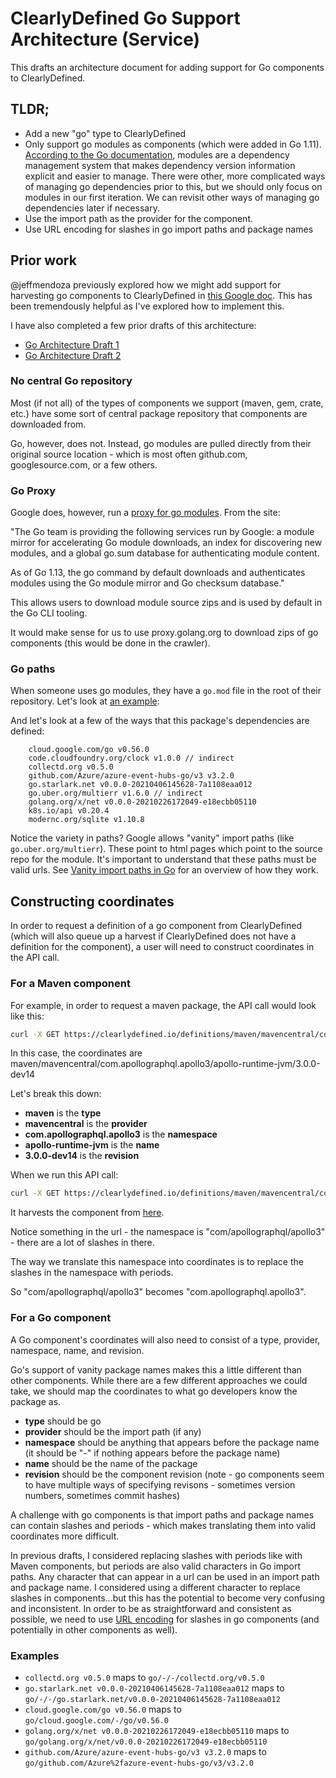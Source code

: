 # ClearlyDefined Go Support Architecture (Service)

This drafts an architecture document for adding support for Go components to ClearlyDefined.

## TLDR;

* Add a new "go" type to ClearlyDefined
* Only support go modules as components (which were added in Go 1.11). [According to the Go documentation](https://blog.golang.org/using-go-modules), modules are a dependency management system that makes dependency version information explicit and easier to manage. There were other, more complicated ways of managing go dependencies prior to this, but we should only focus on modules in our first iteration. We can revisit other ways of managing go dependencies later if necessary.
* Use the import path as the provider for the component. 
* Use URL encoding for slashes in go import paths and package names

## Prior work

@jeffmendoza previously explored how we might add support for harvesting go components to ClearlyDefined in [this Google doc](https://docs.google.com/document/d/1T2WQ_yy3k8XIHw8oMPxz9mG4ys-SVmZ65CnJLhI2geA/edit#heading=h.gjdgxs). This has been tremendously helpful as I've explored how to implement this.

I have also completed a few prior drafts of this architecture:

* [Go Architecture Draft 1](https://github.com/clearlydefined/service/pull/862)
* [Go Architecture Draft 2](https://github.com/clearlydefined/service/pull/864)

### No central Go repository

Most (if not all) of the types of components we support (maven, gem, crate, etc.) have some sort of central package repository that components are downloaded from.

Go, however, does not. Instead, go modules are pulled directly from their original source location - which is most often github.com, googlesource.com, or a few others.

### Go Proxy

Google does, however, run a [proxy for go modules](https://proxy.golang.org/). From the site:

"The Go team is providing the following services run by Google: a module mirror for accelerating Go module downloads, an index for discovering new modules, and a global go.sum database for authenticating module content.

As of Go 1.13, the go command by default downloads and authenticates modules using the Go module mirror and Go checksum database."

This allows users to download module source zips and is used by default in the Go CLI tooling.

It would make sense for us to use proxy.golang.org to download zips of go components (this would be done in the crawler).

### Go paths

When someone uses go modules, they have a `go.mod` file in the root of their repository. Let's look at [an example](https://github.com/influxdata/telegraf/blob/v1.19.1/go.mod):

And let's look at a few of the ways that this package's dependencies are defined:

```
	cloud.google.com/go v0.56.0
	code.cloudfoundry.org/clock v1.0.0 // indirect
	collectd.org v0.5.0
	github.com/Azure/azure-event-hubs-go/v3 v3.2.0
	go.starlark.net v0.0.0-20210406145628-7a1108eaa012
	go.uber.org/multierr v1.6.0 // indirect
	golang.org/x/net v0.0.0-20210226172049-e18ecbb05110
	k8s.io/api v0.20.4
	modernc.org/sqlite v1.10.8
```

Notice the variety in paths? Google allows "vanity" import paths (like `go.uber.org/multierr`). These point to html pages which point to the source repo for the module. It's important to understand that these paths must be valid urls. See [Vanity import paths in Go](https://sagikazarmark.hu/blog/vanity-import-paths-in-go/) for an overview of how they work.

## Constructing coordinates

In order to request a definition of a go component from ClearlyDefined (which will also queue up a harvest if ClearlyDefined does not have a definition for the component), a user will need to construct coordinates in the API call.

### For a Maven component

For example, in order to request a maven package, the API call would look like this:

```bash
curl -X GET https://clearlydefined.io/definitions/maven/mavencentral/com.apollographql.apollo3/apollo-runtime-jvm/3.0.0-dev14" -H "accept: */*"
```

In this case, the coordinates are maven/mavencentral/com.apollographql.apollo3/apollo-runtime-jvm/3.0.0-dev14

Let's break this down:
* **maven** is the **type** 
* **mavencentral** is the **provider**
* **com.apollographql.apollo3** is the **namespace**
* **apollo-runtime-jvm** is the **name**
* **3.0.0-dev14** is the **revision**

When we run this API call:

```bash
curl -X GET https://clearlydefined.io/definitions/maven/mavencentral/com.apollographql.apollo3/apollo-runtime-jvm/3.0.0-dev14" -H "accept: */*"
```

It harvests the component from [here](https://repo1.maven.org/maven2/com/apollographql/apollo3/apollo-runtime-jvm/3.0.0-dev14/).

Notice something in the url - the namespace is "com/apollographql/apollo3" - there are a lot of slashes in there. 

The way we translate this namespace into coordinates is to replace the slashes in the namespace with periods.

So "com/apollographql/apollo3" becomes "com.apollographql.apollo3".

### For a Go component

A Go component's coordinates will also need to consist of a type, provider, namespace, name, and revision.

Go's support of vanity package names makes this a little different than other components. While there are a few different approaches we could take, we should map the coordinates to what go developers know the package as.

* **type** should be go
* **provider** should be the import path (if any)
* **namespace** should be anything that appears before the package name (it should be "-" if nothing appears before the package name)
* **name** should be the name of the package
* **revision** should be the component revision (note - go components seem to have multiple ways of specifying revisons - sometimes version numbers, sometimes commit hashes)

A challenge with go components is that import paths and package names can contain slashes and periods - which makes translating them into valid coordinates more difficult.

In previous drafts, I considered replacing slashes with periods like with Maven components, but periods are also valid characters in Go import paths. Any character that can appear in a url can be used in an import path and package name. I considered using a different character to replace slashes in components...but this has the potential to become very confusing and inconsistent. In order to be as straightforward and consistent as possible, we need to use [URL encoding](https://www.tutorialspoint.com/html/html_url_encoding.htm) for slashes in go components (and potentially in other components as well).

### Examples 

* `collectd.org v0.5.0` maps to `go/-/-/collectd.org/v0.5.0`
* `go.starlark.net v0.0.0-20210406145628-7a1108eaa012` maps to `go/-/-/go.starlark.net/v0.0.0-20210406145628-7a1108eaa012`
* `cloud.google.com/go v0.56.0` maps to `go/cloud.google.com/-/go/v0.56.0`
* `golang.org/x/net v0.0.0-20210226172049-e18ecbb05110` maps to `go/golang.org/x/net/v0.0.0-20210226172049-e18ecbb05110`
* `github.com/Azure/azure-event-hubs-go/v3 v3.2.0` maps to `go/github.com/Azure%2fazure-event-hubs-go/v3/v3.2.0`